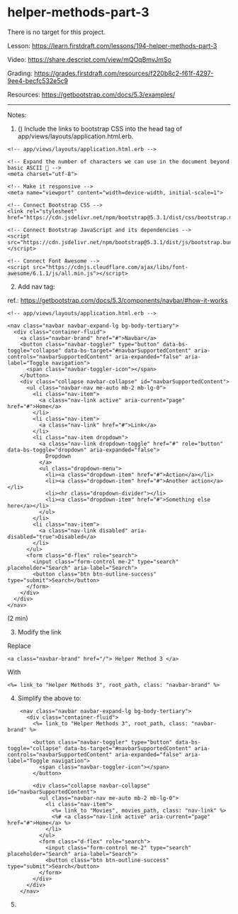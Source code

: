 # helper-methods-part-3

There is no target for this project.

Lesson: https://learn.firstdraft.com/lessons/194-helper-methods-part-3

Video: https://share.descript.com/view/mQOqBmvJmSo

Grading: https://grades.firstdraft.com/resources/f220b8c2-f61f-4297-9ee4-becfc532e5c9

Resources: https://getbootstrap.com/docs/5.3/examples/ 

***
Notes:

1. () Include the links to bootstrap CSS into the head tag of app/views/layouts/application.html.erb.
```
<!-- app/views/layouts/application.html.erb -->

<!-- Expand the number of characters we can use in the document beyond basic ASCII 🎉 -->
<meta charset="utf-8">

<!-- Make it responsive -->
<meta name="viewport" content="width=device-width, initial-scale=1">

<!-- Connect Bootstrap CSS -->
<link rel="stylesheet" href="https://cdn.jsdelivr.net/npm/bootstrap@5.3.1/dist/css/bootstrap.min.css">

<!-- Connect Bootstrap JavaScript and its dependencies -->
<script src="https://cdn.jsdelivr.net/npm/bootstrap@5.3.1/dist/js/bootstrap.bundle.min.js"></script>

<!-- Connect Font Awesome -->
<script src="https://cdnjs.cloudflare.com/ajax/libs/font-awesome/6.1.1/js/all.min.js"></script>
```

2. Add nav tag:

ref.: https://getbootstrap.com/docs/5.3/components/navbar/#how-it-works

```
<!-- app/views/layouts/application.html.erb -->

<nav class="navbar navbar-expand-lg bg-body-tertiary">
  <div class="container-fluid">
    <a class="navbar-brand" href="#">Navbar</a>
    <button class="navbar-toggler" type="button" data-bs-toggle="collapse" data-bs-target="#navbarSupportedContent" aria-controls="navbarSupportedContent" aria-expanded="false" aria-label="Toggle navigation">
      <span class="navbar-toggler-icon"></span>
    </button>
    <div class="collapse navbar-collapse" id="navbarSupportedContent">
      <ul class="navbar-nav me-auto mb-2 mb-lg-0">
        <li class="nav-item">
          <a class="nav-link active" aria-current="page" href="#">Home</a>
        </li>
        <li class="nav-item">
          <a class="nav-link" href="#">Link</a>
        </li>
        <li class="nav-item dropdown">
          <a class="nav-link dropdown-toggle" href="#" role="button" data-bs-toggle="dropdown" aria-expanded="false">
            Dropdown
          </a>
          <ul class="dropdown-menu">
            <li><a class="dropdown-item" href="#">Action</a></li>
            <li><a class="dropdown-item" href="#">Another action</a></li>
            <li><hr class="dropdown-divider"></li>
            <li><a class="dropdown-item" href="#">Something else here</a></li>
          </ul>
        </li>
        <li class="nav-item">
          <a class="nav-link disabled" aria-disabled="true">Disabled</a>
        </li>
      </ul>
      <form class="d-flex" role="search">
        <input class="form-control me-2" type="search" placeholder="Search" aria-label="Search">
        <button class="btn btn-outline-success" type="submit">Search</button>
      </form>
    </div>
  </div>
</nav>
```
(2 min)

3. Modify the link

Replace
```
<a class="navbar-brand" href="/"> Helper Method 3 </a>
```
With
```
<%= link_to "Helper Methods 3", root_path, class: "navbar-brand" %>
```

4. Simplify the above to:
```
    <nav class="navbar navbar-expand-lg bg-body-tertiary">
      <div class="container-fluid">
        <%= link_to "Helper Methods 3", root_path, class: "navbar-brand" %>

        <button class="navbar-toggler" type="button" data-bs-toggle="collapse" data-bs-target="#navbarSupportedContent" aria-controls="navbarSupportedContent" aria-expanded="false" aria-label="Toggle navigation">
          <span class="navbar-toggler-icon"></span>
        </button>

        <div class="collapse navbar-collapse" id="navbarSupportedContent">
          <ul class="navbar-nav me-auto mb-2 mb-lg-0">
            <li class="nav-item">
              <%= link_to "Movies", movies_path, class: "nav-link" %>
              <%# <a class="nav-link active" aria-current="page" href="#">Home</a> %>
            </li>
          </ul>
          <form class="d-flex" role="search">
            <input class="form-control me-2" type="search" placeholder="Search" aria-label="Search">
            <button class="btn btn-outline-success" type="submit">Search</button>
          </form>
        </div>
      </div>
    </nav>
```

5. 

